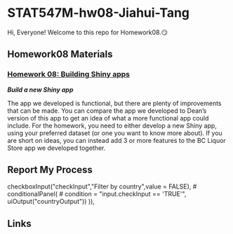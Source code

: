
# STAT547M-hw08-Jiahui-Tang

Hi, Everyone! Welcome to this repo for Homework08.:smirk:

## Homework08 Materials

### [Homework 08: Building Shiny apps](http://stat545.com/hw08_shiny.html)

***Build a new Shiny app***

The app we developed is functional, but there are plenty of improvements that can be made. You can compare the app we developed to Dean’s version of this app to get an idea of what a more functional app could include. For the homework, you need to either develop a new Shiny app, using your preferred dataset (or one you want to know more about). If you are short on ideas, you can instead add 3 or more features to the BC Liquor Store app we developed together.

## Report My Process

 checkboxInput("checkInput","Filter by country",value = FALSE),
               #  conditionalPanel(
               #      condition = "input.checkInput == 'TRUE'",
                     uiOutput("countryOutput"))
                 )),

## Links

[](https://stackoverflow.com/questions/34115076/shiny-app-checkboxinput-and-conditionalpanel)